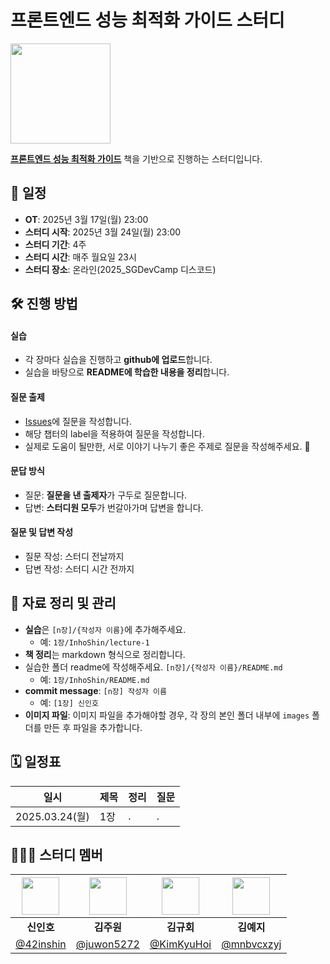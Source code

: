 # 프론트엔드 성능 최적화 가이드 스터디

<img width="160" src="https://github.com/user-attachments/assets/2c098440-2fe9-48e0-b080-cce87ed443ab" />

**[프론트엔드 성능 최적화 가이드](https://product.kyobobook.co.kr/detail/S000200178292)** 책을 기반으로 진행하는 스터디입니다.



## 📅 일정

- **OT**: 2025년 3월 17일(월) 23:00
- **스터디 시작**: 2025년 3월 24일(월) 23:00
- **스터디 기간**: 4주
- **스터디 시간**: 매주 월요일 23시
- **스터디 장소**: 온라인(2025_SGDevCamp 디스코드)

## 🛠 진행 방법

#### 실습

- 각 장마다 실습을 진행하고 **github에 업로드**합니다.
- 실습을 바탕으로 **README에 학습한 내용을 정리**합니다.

#### 질문 출제

- [Issues](https://github.com/sg-frontend/frontend-performance/issues)에 질문을 작성합니다.
- 해당 챕터의 label을 적용하여 질문을 작성합니다.
- 실제로 도움이 될만한, 서로 이야기 나누기 좋은 주제로 질문을 작성해주세요. 🥰

#### 문답 방식
- 질문: **질문을 낸 출제자**가 구두로 질문합니다.
- 답변: **스터디원 모두**가 번갈아가며 답변을 합니다.

#### 질문 및 답변 작성
- 질문 작성: 스터디 전날까지
- 답변 작성: 스터디 시간 전까지


## 📖 자료 정리 및 관리
- **실습**은 `[n장]/{작성자 이름}`에 추가해주세요.
  - 예: `1장/InhoShin/lecture-1`
- **책 정리**는 markdown 형식으로 정리합니다.
- 실습한 폴더 readme에 작성해주세요. `[n장]/{작성자 이름}/README.md`
  - 예: `1장/InhoShin/README.md`
- **commit message**: `[n장] 작성자 이름`
  - 예: `[1장] 신인호`
- **이미지 파일**: 이미지 파일을 추가해야할 경우, 각 장의 본인 폴더 내부에 `images` 폴더를 만든 후 파일을 추가합니다.

## 🗓️ 일정표

| 일시 | 제목 | 정리 | 질문 |
| --- | --- | --- | --- |
| 2025.03.24(월) | 1장 | . | . |




## 🧑🏻‍🚀 스터디 멤버

| <img width="60px" src="https://avatars.githubusercontent.com/u/72684256?v=4"> | <img width="60px" src="https://avatars.githubusercontent.com/u/98096178?v=4"> | <img width="60px" src="https://avatars.githubusercontent.com/u/48755156?v=4"> | <img width="60px" src="https://avatars.githubusercontent.com/u/101444425?v=4"> |
| :-: | :-: | :-: | :-: |
| **신인호** | **김주원** | **김규회** | **김예지** |
| [@42inshin](https://github.com/42inshin) | [@juwon5272](https://github.com/juwon5272) | [@KimKyuHoi](https://github.com/KimKyuHoi)  | [@mnbvcxzyj](https://github.com/mnbvcxzyj) |
